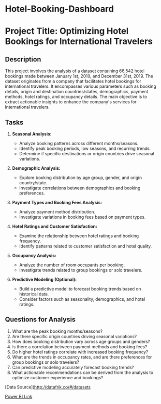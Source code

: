 # Hotel-Booking-Dashboard

# Project Title: Optimizing Hotel Bookings for International Travelers

## Description
This project involves the analysis of a dataset containing 66,542 hotel bookings made between January 1st, 2010, and December 31st, 2019. The dataset originates from a company that facilitates hotel bookings for international travelers. It encompasses various parameters such as booking details, origin and destination countries/states, demographics, payment methods, hotel ratings, and occupancy details. The main objective is to extract actionable insights to enhance the company's services for international travelers.

## Tasks
1. **Seasonal Analysis:**
   - Analyze booking patterns across different months/seasons.
   - Identify peak booking periods, low seasons, and recurring trends.
   - Determine if specific destinations or origin countries drive seasonal variations.

2. **Demographic Analysis:**
   - Explore booking distribution by age group, gender, and origin country/state.
   - Investigate correlations between demographics and booking preferences.

3. **Payment Types and Booking Fees Analysis:**
   - Analyze payment method distribution.
   - Investigate variations in booking fees based on payment types.

4. **Hotel Ratings and Customer Satisfaction:**
   - Examine the relationship between hotel ratings and booking frequency.
   - Identify patterns related to customer satisfaction and hotel quality.

5. **Occupancy Analysis:**
   - Analyze the number of room occupants per booking.
   - Investigate trends related to group bookings or solo travelers.

6. **Predictive Modeling (Optional):**
   - Build a predictive model to forecast booking trends based on historical data.
   - Consider factors such as seasonality, demographics, and hotel ratings.

## Questions for Analysis
1. What are the peak booking months/seasons?
2. Are there specific origin countries driving seasonal variations?
3. How does booking distribution vary across age groups and genders?
4. Is there a correlation between payment methods and booking fees?
5. Do higher hotel ratings correlate with increased booking frequency?
6. What are the trends in occupancy rates, and are there preferences for group bookings or solo travelers?
7. Can predictive modeling accurately forecast booking trends?
8. What actionable recommendations can be derived from the analysis to optimize customer experience and bookings?


[Data Source](http://datafrik.co/#/datasets

[Power BI Link](https://app.powerbi.com/view?r=eyJrIjoiNjc2ZGI3N2UtOWQ2Ny00ZTE5LWI0YjEtN2Q1ZWI4NmI0MjkzIiwidCI6IjRiZTM0M2UyLTA1NWYtNDcxZi1hN2RjLWEzZTNiOGE0YzQwZCIsImMiOjN9)
